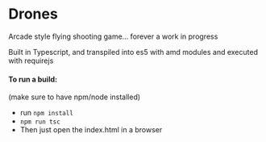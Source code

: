 # Drones
Arcade style flying shooting game... forever a work in progress

Built in Typescript, and transpiled into es5 with amd modules and executed with requirejs


#### To run a build:
(make sure to have npm/node installed)
* run `npm install`
* `npm run tsc`
* Then just open the index.html in a browser
